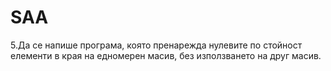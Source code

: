 # SAA
5.Да се напише програма, която пренарежда нулевите по стойност елементи в края на едномерен масив, без използването на друг масив.
